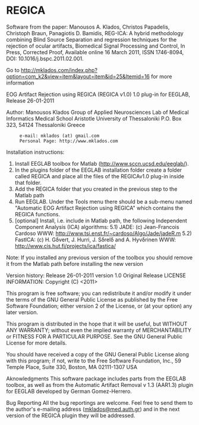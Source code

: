 # REGICA
Software from the paper:
Manousos A. Klados, Christos Papadelis, Christoph Braun, Panagiotis D. Bamidis, REG-ICA: A hybrid methodology combining Blind Source Separation and regression techniques for the rejection of ocular artifacts, Biomedical Signal Processing and Control, In Press, Corrected Proof, Available online 16 March 2011, ISSN 1746-8094, DOI: 10.1016/j.bspc.2011.02.001.

Go to http://mklados.com/index.php?option=com_k2&view=item&layout=item&id=25&Itemid=16 for more information

EOG Artifact Rejection using REGICA (REGICA v1.0) 1.0 plug-in for EEGLAB, Release 26-01-2011 

Author: Manousos Klados 
         Group of Applied Neurosciences
         Lab of Medical Informatics
         Medical School
         Aristotle University of Thessaloniki
         P.O. Box 323, 54124 Thessaloniki
         Greece
 
         e-mail: mklados (at) gmail.com
         Personal Page: http://www.mklados.com 

 Installation instructions:
 1) Install EEGLAB toolbox for Matlab (http://www.sccn.ucsd.edu/eeglab/). 
 2) In the plugins folder of the EEGLAB installation folder create a folder
    called REGICA and place all the files of the REGICAv1.0 plug-in inside that 
    folder.
 3) Add the REGICA folder that you created in the previous step to the
    Matlab path
 4) Run EEGLAB. Under the Tools menu there should be a sub-menu named 
    "Automatic EOG Artifact Rejection using REGICA" which contains the REGICA functions.
 5) [optional] Install, i.e. include in Matlab path, the following Independent
    Component Analysis (ICA) algorithms:
    5.1) JADE: 
         (c) Jean-Francois Cardoso
         WWW: http://www.tsi.enst.fr/~cardoso/Algo/Jade/jadeR.m
    5.2) FastICA:
	  (c) H. Gδvert, J. Hurri, J. Sδrelδ and A. Hyvδrinen
	  WWW: http://www.cis.hut.fi/projects/ica/fastica/

 Note: If you installed any previous version of the toolbox you should 
 remove it from the Matlab path before installing the new version


 Version history:
 Release 26-01-2011 version 1.0 Original Release
 LICENSE INFORMATION:
 Copyright (C) <2011>  <Manousos Klados>

 This program is free software; you can redistribute it and/or modify
 it under the terms of the GNU General Public License as published by
 the Free Software Foundation; either version 2 of the License, or
 (at your option) any later version.

 This program is distributed in the hope that it will be useful,
 but WITHOUT ANY WARRANTY; without even the implied warranty of
 MERCHANTABILITY or FITNESS FOR A PARTICULAR PURPOSE.  See the
 GNU General Public License for more details.

 You should have received a copy of the GNU General Public License
 along with this program; if not, write to the Free Software
 Foundation, Inc., 59 Temple Place, Suite 330, Boston, MA  02111-1307  USA



 Aknowledgments
 This software package includes parts from the EEGLAB toolbox, as well as 
 from the Automatic Artifact Removal v 1.3 (AAR1.3) plugin for EEGLAB developed 
 by German Gomez-Herrero. 
 
 Bug Reporting
 All the bug reportings are welcome. Feel free to send them to the author's e-mailing 
 address (mklados@med.auth.gr) and in the next version of the REGICA plugin they will 
 be addressed. 
 



   

 

